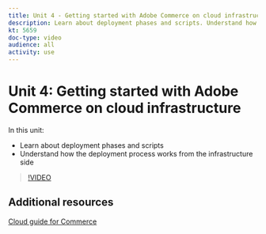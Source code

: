 ```yaml
---
title: Unit 4 - Getting started with Adobe Commerce on cloud infrastructure
description: Learn about deployment phases and scripts. Understand how the deployment process works from the infrastructure side​.
kt: 5659
doc-type: video
audience: all
activity: use
---
```


# Unit 4: Getting started with Adobe Commerce on cloud infrastructure

In this unit:

- Learn about deployment phases and scripts
- Understand how the deployment process works from the infrastructure side​

>[!VIDEO](https://video.tv.adobe.com/v/35695?quality=12&learn=on)

## Additional resources

[Cloud guide for Commerce](https://devdocs.magento.com/cloud/bk-cloud.html)

